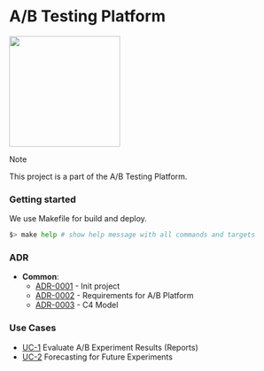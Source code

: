 # A/B Testing Platform

<img width='200' height='200' src="./docs/public/logo.svg">

> [!NOTE]
> This project is a part of the A/B Testing Platform.

### Getting started

We use Makefile for build and deploy.

```bash
$> make help # show help message with all commands and targets
```

### ADR

- **Common**:
  - [ADR-0001](./docs/ADR/decisions/0001-init-project.md) - Init project
  - [ADR-0002](./docs/ADR/decisions/0002-requirements-for-a-b-platform.md) - Requirements for A/B Platform
  - [ADR-0003](./docs/ADR/decisions/0003-c4-model.md) - C4 Model

### Use Cases

- [UC-1](./usecases/reports/README.md) Evaluate A/B Experiment Results (Reports)
- [UC-2](./usecases/forecasting/README.md) Forecasting for Future Experiments
